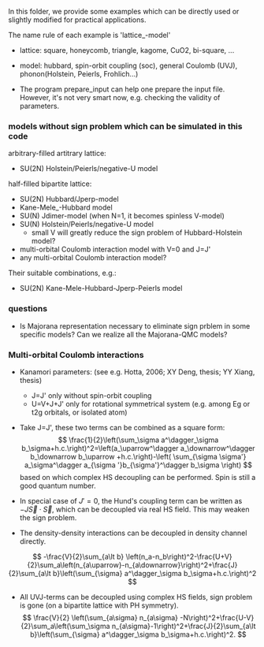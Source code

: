 In this folder, we provide some examples which can be directly used or slightly modified for practical applications. 

The name rule of each example is 'lattice_-model'
+ lattice: square, honeycomb, triangle, kagome, CuO2, bi-square, ...
+ model: hubbard, spin-orbit coupling (soc), general Coulomb (UVJ), phonon(Holstein, Peierls, Frohlich...)

+ The program prepare_input can help one prepare the input file. However, it's not very smart now, e.g. checking the validity of parameters.

### models without sign problem which can be simulated in this code

arbitrary-filled artitrary lattice: 
+ SU(2N) Holstein/Peierls/negative-U model

half-filled bipartite lattice: 
+ SU(2N) Hubbard/Jperp-model
+ Kane-Mele_-Hubbard model
+ SU(N) Jdimer-model (when N=1, it becomes spinless V-model)
+ SU(N) Holstein/Peierls/negative-U model
  + small V will greatly reduce the sign problem of Hubbard-Holstein model?
+ multi-orbital Coulomb interaction model with V=0 and J=J'
+ any multi-orbital Coulomb interaction model?

Their suitable combinations, e.g.:

+ SU(2N) Kane-Mele-Hubbard-Jperp-Peierls model

### questions
+ Is Majorana representation necessary to eliminate sign prblem in some specific models? Can we realize all the Majorana-QMC models?

### Multi-orbital Coulomb interactions

+ Kanamori parameters: (see e.g. Hotta, 2006; XY Deng, thesis; YY Xiang, thesis) 
  + J=J' only without spin-orbit coupling
  + U=V+J+J' only for rotational symmetrical system (e.g. among Eg or t2g orbitals, or isolated atom)

+ Take J=J', these two terms can be combined as a square form:
$$
\frac{1}{2}\left(\sum_\sigma a^\dagger_\sigma b_\sigma+h.c.\right)^2=\left(a_\uparrow^\dagger a_\downarrow^\dagger b_\downarrow b_\uparrow +h.c.\right)-\left( \sum_{\sigma \sigma'} a_\sigma^\dagger a_{\sigma '}b_{\sigma'}^\dagger b_\sigma \right)
$$
based on which complex HS decoupling can be performed. Spin is still a good quantum number. 
+ In special case of $J'=0$, the Hund's coupling term can be written as $-J\vec{S}\cdot\vec{S}$, which can be decoupled via real HS field. This may weaken the sign problem. 
+ The density-density interactions can be decoupled in density channel directly. 

$$
-\frac{V}{2}\sum_{a\lt b} \left(n_a-n_b\right)^2-\frac{U+V}{2}\sum_a\left(n_{a\uparrow}-n_{a\downarrow}\right)^2+\frac{J}{2}\sum_{a\lt b}\left(\sum_{\sigma} a^\dagger_\sigma b_\sigma+h.c.\right)^2
$$

+ All UVJ-terms can be decoupled using complex HS fields, sign problem is gone (on a bipartite lattice with PH symmetry).
  $$
  \frac{V}{2} \left(\sum_{a\sigma} n_{a\sigma} -N\right)^2+\frac{U-V}{2}\sum_a\left(\sum_\sigma n_{a\sigma}-1\right)^2+\frac{J}{2}\sum_{a\lt b}\left(\sum_{\sigma} a^\dagger_\sigma b_\sigma+h.c.\right)^2.
  $$
